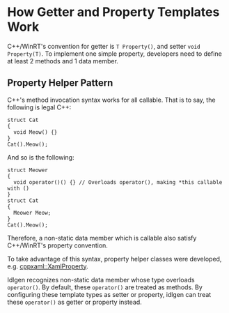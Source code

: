 # How Getter and Property Templates Work

C++/WinRT's convention for getter is `T Property()`, and setter `void Property(T)`. To implement one simple property, developers need to define at least 2 methods and 1 data member.

## Property Helper Pattern

C++'s method invocation syntax works for all callable. That is to say, the following is legal C++:
```
struct Cat
{
  void Meow() {}
}
Cat().Meow();
```
And so is the following:
```
struct Meower
{
  void operator()() {} // Overloads operator(), making *this callable with ()
}
struct Cat
{
  Meower Meow;
}
Cat().Meow();
```

Therefore, a non-static data member which is callable also satisfy C++/WinRT's property convention.

To take advantage of this syntax, property helper classes were developed, e.g. [cppxaml::XamlProperty](https://github.com/asklar/xaml-islands/blob/main/inc/cppxaml/XamlProperty.h).

Idlgen recognizes non-static data member whose type overloads `operator()`. By default, these `operator()` are treated as methods. By configuring these template types as setter or property, idlgen can treat these `operator()` as getter or property instead.

